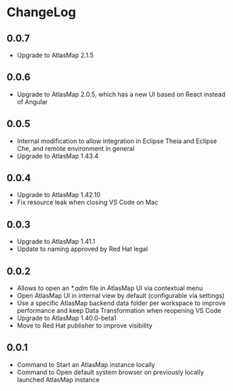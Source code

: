 # ChangeLog

## 0.0.7

- Upgrade to AtlasMap 2.1.5

## 0.0.6

- Upgrade to AtlasMap 2.0.5, which has a new UI based on React instead of Angular

## 0.0.5

- Internal modification to allow integration in Eclipse Theia and Eclipse Che, and remote environment in general
- Upgrade to AtlasMap 1.43.4

## 0.0.4

- Upgrade to AtlasMap 1.42.10
- Fix resource leak when closing VS Code on Mac

## 0.0.3

- Upgrade to AtlasMap 1.41.1
- Update to naming approved by Red Hat legal

## 0.0.2

- Allows to open an _*.adm_ file in AtlasMap UI via contextual menu
- Open AtlasMap UI in internal view by default (configurable via settings)
- Use a specific AtlasMap backend data folder per workspace to improve performance and keep Data Transformation when reopening VS Code
- Upgrade to AtlasMap 1.40.0-beta1
- Move to Red Hat publisher to improve visibility

## 0.0.1

- Command to Start an AtlasMap instance locally
- Command to Open default system browser on previously locally launched AtlasMap instance
